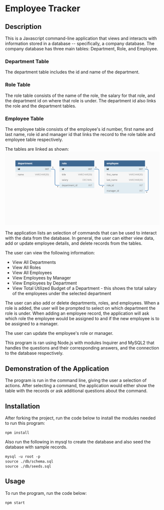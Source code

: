 # Employee Tracker

## Description

This is a Javascript command-line application that views and interacts with information stored in a database -- specifically, a company database. The company database has three main tables: Department, Role, and Employee.

### Department Table

The department table includes the id and name of the department.

### Role Table

The role table consists of the name of the role, the salary for that role, and the department id on where that role is under. The department id also links the role and the department tables.

### Employee Table

The employee table consists of the employee's id number, first name and last name, role id and manager id that links the record to the role table and employee table respectively.

The tables are linked as shown:
![Database schema includes tables labeled “employee,” role,” and “department.”](./assets/schema.png)

The application lists an selection of commands that can be used to interact with the data from the database. In general, the user can either view data, add or update employee details, and delete records from the tables.

The user can view the following information:

- View All Departments
- View All Roles
- View All Employees
- View Employees by Manager
- View Employees by Department
- View Total Utilized Budget of a Department - this shows the total salary of the employees under the selected department

The user can also add or delete departments, roles, and employees.
When a role is added, the user will be prompted to select on which department the role is under. When adding an employee record, the application will ask which role the employee would be assigned to and if the new employee is to be assigned to a manager.

The user can update the employee's role or manager.

This program is ran using Node.js with modules Inquirer and MySQL2 that handles the questions and their corresponding answers, and the connection to the database respectively.

## Demonstration of the Application

The program is run in the command line, giving the user a selection of actions. After selecting a command, the application would either show the table with the records or ask additional questions about the command.

## Installation

After forking the project, run the code below to install the modules needed to run this program:

```
npm install
```

Also run the following in mysql to create the database and also seed the database with sample records.

```
mysql -u root -p
source ./db/schema.sql
source ./db/seeds.sql
```

## Usage

To run the program, run the code below:

```
npm start
```
